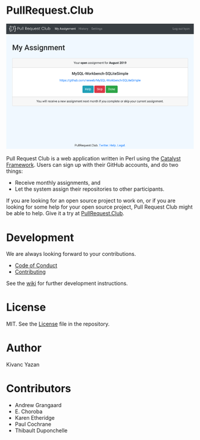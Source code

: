 # PullRequest.Club

![](root/static/images/home-2019-12-28.png)

Pull Request Club is a web application written in Perl using the [Catalyst
Framework](http://www.catalystframework.org/).
Users can sign up with their GitHub accounts, and do two things:
- Receive monthly assignments, and
- Let the system assign their repositories to other participants.

If you are looking for an open source project to work on, or if you are
looking for some help for your open source project, Pull Request Club might
be able to help. Give it a try at
[PullRequest.Club](https://pullrequest.club).

# Development

We are always looking forward to your contributions.
- [Code of Conduct](CODE_OF_CONDUCT.md)
- [Contributing](CONTRIBUTING.md)

See the [wiki](https://github.com/kyzn/PRC/wiki) for further development instructions.

# License

MIT. See the [License](LICENSE) file in the repository.

# Author

Kivanc Yazan

# Contributors

- Andrew Grangaard
- E. Choroba
- Karen Etheridge
- Paul Cochrane
- Thibault Duponchelle

